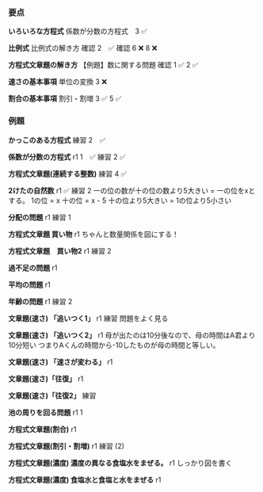 ### 要点
**いろいろな方程式**
係数が分数の方程式　3 ✅

**比例式**
比例式の解き方 確認 2　✅
確認  6 ❌ 8 ❌

**方程式文章題の解き方**
【例題】数に関する問題
確認 1 ✅ 2 ✅

**速さの基本事項**
単位の変換 3 ❌

**割合の基本事項**
割引・割増 3 ✅ 5 ✅

### 例題
**かっこのある方程式**
練習 2　✅

**係数が分数の方程式**
r1 1　✅
練習 2 ✅

**方程式文章題(連続する整数)**
練習 4 ✅

**2けたの自然数**
r1 ✅
練習 2 
一の位の数が十の位の数より5大きい =
一の位をxとする。 1の位 = x 十の位 = x - 5 
十の位より5大きい = 1の位より5小さい

**分配の問題**
r1 
練習 1

**方程式文章題 買い物**
r1
ちゃんと数量関係を図にする！

**方程式文章題　買い物2**
r1
練習 2

**過不足の問題**
r1

**平均の問題**
r1

**年齢の問題**
r1
練習 2

**文章題(速さ) 「追いつく1」**
r1
練習 
問題をよく見る

**文章題(速さ) 「追いつく2」**
r1
母が出たのは10分後なので、母の時間はA君より10分短い
つまりAくんの時間から-10したものが母の時間と等しい。

**文章題(速さ) 「速さが変わる」**
r1

**文章題(速さ)「往復」**
r1

**文章題(速さ)「往復2」**
練習 

**池の周りを回る問題**
r1 1

**方程式文章題(割合)**
r1

**方程式文章題(割引・割増)**
r1
練習 (2)

**方程式文章題(濃度) 濃度の異なる食塩水をまぜる。**
r1
しっかり図を書く

**方程式文章題(濃度) 食塩水と食塩と水をまぜる**
r1
